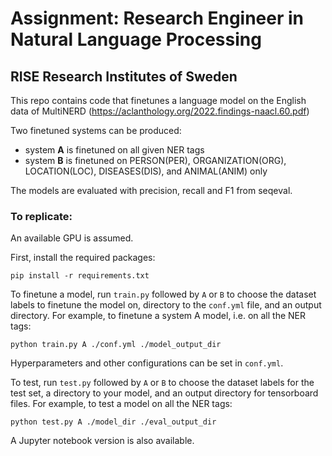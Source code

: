 # Assignment: Research Engineer in Natural Language Processing
## RISE Research Institutes of Sweden

This repo contains code that finetunes a language model on the English data of MultiNERD (<https://aclanthology.org/2022.findings-naacl.60.pdf>)

Two finetuned systems can be produced: 
* system **A** is finetuned on all given NER tags
* system **B** is finetuned on PERSON(PER), ORGANIZATION(ORG), LOCATION(LOC), DISEASES(DIS), and ANIMAL(ANIM) only

The models are evaluated with precision, recall and F1 from seqeval.

### To replicate:

An available GPU is assumed.

First, install the required packages:
```
pip install -r requirements.txt
```
To finetune a model, run `train.py` followed by 
`A` or `B` to choose the dataset labels to finetune the model on, 
directory to the `conf.yml` file, and
an output directory. 
For example, to finetune a system A model, i.e. on all the NER tags:
```
python train.py A ./conf.yml ./model_output_dir
```
Hyperparameters and other configurations can be set in `conf.yml`.

To test, run `test.py` followed by 
`A` or `B` to choose the dataset labels for the test set, 
a directory to your model, and 
an output directory for tensorboard files. 
For example, to test a model on all the NER tags:
```
python test.py A ./model_dir ./eval_output_dir
```

A Jupyter notebook version is also available.